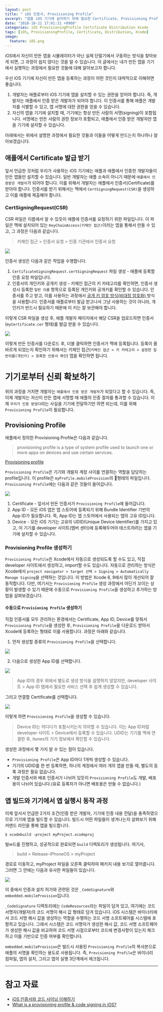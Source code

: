```yaml
---
layout: post
title: " iOS 인증서, Provisioning Profile"
excerpt: "앱을 iOS 기기에 설치하기 위해 필요한 Certificate, Provisioning Profile 등에 대해 알아 봅니다."
date: "2018-10-21 17:01:31 +0900"
categories: iOS ProvisioningProfile Certificate Distribution Xcode
tags: [iOS, ProvisioningProfile, Certificate, Distribution, Xcode]
image:
  feature: iOS.png
---
```


iOS에서 자신이 만든 앱을 시뮬레이터가 아닌 실제 단말기에서 구동하는 방식을 찾아보게 되면, 그 과정이 쉽지 않다는 것을 알 수 있습니다. 이 글에서는 내가 만든 앱을 기기에서 실행하는 과정에서 필요한 것들에 대해 알아보고자 합니다.

우선 iOS 기기에 자신이 만든 앱을 등록하는 과정이 어떤 것인지 대략적으로 이해하면 좋습니다.

1. 개발자는 애플로부터 iOS 기기에 앱을 설치할 수 있는 권한을 얻어야 합니다. 즉, 개발자는 애플에서 인증 받은 개발자가 되어야 합니다. 이 인증서를 통해 애플은 개발자를 식별할 수 있고, 앱 서명에 대한 권한을 얻을 수 있습니다.
2. 자신의 앱을 기기에 설치할 때, 기기에는 항상 만든 사람의 서명(signing)이 포함됩니다. 서명에는 만든 사람의 권한 정보가 포함되고, 애플에서 인증 받은 개발자만 앱을 기기에 설치할 수 있습니다.

아래에서는 위에서 설명한 과정에서 필요한 것들과 이들을 어떻게 만드는지 하나하나 알아보겠습니다.

## 애플에서 Certificate 발급 받기

앞서 언급한 것처럼 우리가 사용하는 iOS 기기에는 애플과 애플에서 인증한 개발자들이 만든 앱들만 설치할 수 있습니다. 일반 개발자는 애플 소속이 아니기 때문에 `애플에서 인증받은 개발자`가 되어야 합니다. 이를 위해서 개발자는 애플에서 인증서(Certificate)를 받아야 합니다. 인증서를 받기 위해서는 맥에서 `CertSigningRequest(CSR)`을 생성하고 이를 애플에 제출해야 합니다.

### CertSigningRequest(CSR)

CSR 파일은 이름에서 알 수 있듯이 애플에 인증서를 요청하기 위한 파일입니다. 이 파일은 맥에 설치되어 있는 `KeyChainAccess(키체인 접근)`이라는 앱을 통해서 만들 수 있고, 그 과정은 다음과 같습니다.

> 키체인 접근 > 인증서 요청 > 인증 기관에서 인증서 요청

<img src="{{ site.imageUrl}}/2018-10/ios_codesigning_provisioningprofile/createCSR.png">

인증서 생성은 다음과 같은 작업을 수행합니다.

1. `CertificateSigningRequest.certSigningRequest` 파일 생성 - 애플에 등록할 인증 요청 파일입니다.
2. 인증서의 개인키와 공개키 생성 - 키체인 접근의 키 카테고리를 확인하면, 인증서 생성시 등록한 `일반 이름` 항목으로 등록된 개인키와 공개키를 확인할 수 있습니다. 인증서를 주고 받고, 이를 사용하는 과정에서 [공개 키 암호 방식(비대칭 암호화) ](https://ko.wikipedia.org/wiki/%EA%B3%B5%EA%B0%9C_%ED%82%A4_%EC%95%94%ED%98%B8_%EB%B0%A9%EC%8B%9D) 방식을 사용합니다. 인증서를 애플로부터 발급 받고나서 그냥 사용하는 것이 아니라, 개인키가 반드시 필요하기 때문에 이 키는 잘 보관해야 합니다.

이렇게 CSR 파일을 생성 후, 애플 개발자 페이지에서 해당 CSR을 업로드하면 인증서(`myCertificate.cer` 형태)를 발급 받을 수 있습니다.

<img src="{{ site.imageUrl}}/2018-10/ios_codesigning_provisioningprofile/createCSR2.png">

이렇게 만든 인증서를 다운로드 후, 더블 클릭하면 인증서가 맥에 등록됩니다. 등록이 올바르게 되었는지 확인하기 위해서는 키체인 접근(`키체인 접근 > 키 카테고리 > 설정한 일반이름(개인키) > 등록한 인증서 확인`) 앱을 확인하면 됩니다.

# 기기로부터 신뢰 확보하기

위의 과정을 거치면 개발자는 `애플에서 인증 받은 개발자`가 되었다고 할 수 있습니다. 즉, 이제 개발자는 자신이 만든 앱에 서명할 때 애플의 인증 절차를 통과할 수 있습니다. 이제 `우리가 인증 받았다`라는 사실을 기기에 전달하기만 하면 되는데, 이를 위해 `Provisioning Profile`이 필요합니다.

## Provisioning Profile

애플에서 정의한 Provisioning Profile은 다음과 같습니다.

> provisioning profile is a type of system profile used to launch one or more apps on devices and use certain services.

[Provisioning profile](https://help.apple.com/xcode/mac/current/#￼/dev46a99ba04)

`Provisioning Profile`은 기기와 개발자 계정 사이를 연결하는 역할을 담당하는 profile입니다. 이 profile은 `myProfile.mobileProvision`의 형태의 파일입니다. `Provisioning Profile`에는 다음과 같은 것들이 들어갑니다.

<img src="{{ site.imageUrl}}/2018-10/ios_codesigning_provisioningprofile/provisioningProfile.png">

1. Certificate - 앞서서 만든 인증서가 `Provisioning Profile`에 들어갑니다.
2. App ID - 모든 iOS 앱은 앱 스토어에 등록되기 위해 Bundle Identifier 기반의 App ID가 필요합니다. 즉, App ID는 앱 스토어에서 사용되는 앱의 고유 ID입니다.
3. Device - 모든 iOS 기기는 고유의 UDID(Unique Device Identifier)를 가지고 있고, 이 기기를 developer 사이트(멤버 센터)에 등록해두어야 테스트하려는 앱을 기기에 설치할 수 있습니다.

### Provisioning Profile 생성하기

`Provisioning Profile`은 Xcode에서 자동으로 생성되도록 할 수도 있고, 직접 developer 사이트에서 생성하고, import할 수도 있습니다. 자동으로 관리하는 방식은 Xcode에서 `project navigator > target 선택 > Signing > Automatically Manage Signing`을 선택하는 것입니다.
이 방법은 Xcode 8, 9에서 많이 개선되어 잘 동작합니다. 다만, 여기서는 `Provisioning Profile` 생성 과정에서 어딘가 꼬이는 상황이 발생할 수 있기 때문에 수동으로 `Provisioning Profile`을 생성하고 추가하는 방법을 살펴보겠습니다.

#### 수동으로 `Provisioning Profile` 생성하기

직접 인증서를 모두 관리하는 환경에서는 Certificate, App ID, Device를 맞춰서 `Provisioning Profile`을 생성한 후, `Provisioning Profile`을 다운로드 받아서 Xcode에 등록하는 형태로 이를 사용합니다. 과정은 아래와 같습니다.

1. 먼저 생성할 종류의 `Provisioning Profile`을 선택합니다.

<img src="{{ site.imageUrl}}/2018-10/ios_codesigning_provisioningprofile/createProvision1.png">

2. 다음으로 생성한 App ID를 선택합니다.

<img src="{{ site.imageUrl}}/2018-10/ios_codesigning_provisioningprofile/createProvision2.png">

> App ID의 경우 위에서 별도로 생성 방식을 설명하지 않았지만, developer 사이트 > App ID 탭에서 필요한 서비스 선택 후 쉽게 생성할 수 있습니다.

그리고 연결할 Certificate를 선택합니다.

<img src="{{ site.imageUrl}}/2018-10/ios_codesigning_provisioningprofile/createProvision3.png">

이렇게 하면 `Provisioning Profile`을 생성할 수 있습니다.

> Device ID는 어디다가 포함시키는지 의아할 수 있습니다. 이는 App ID처럼 developer 사이트 > Device에서 등록할 수 있습니다. UDID는 기기를 맥에 연결한 후, itunes의 기기 정보에서 확인할 수 있습니다.

생성한 과정에서 몇 가지 알 수 있는 점이 있습니다.

* `Provisioning Profile`은 App ID마다 1개씩 생성할 수 있습니다.
* 기기의 UDID를 한 번 등록하면, 하나의 계정에서 여러 개의 앱을 만들 때, 별도의 등록 과정은 필요 없습니다.
* 개발 인증서와 배포 인증서가 나뉘어 있듯이 `Provisioning Profile`도 개발, 배포용이 나뉘어 있습니다.(유료 등록자가 아니면 배포용은 만들 수 없습니다.)

## 앱 빌드와 기기에서 앱 실행시 동작 과정

이제 앞서서 언급한 2가지 조건(인증 받은 개발자, 기기에 인증 내용 전달)을 충족하였으므로 기기에 앱을 빌드할 수 있습니다. 빌드시 어떤 파일들이 생겨나는지 살펴보기 위해 커맨드 라인을 통해 앱을 빌드합니다.

```shell
$ xcodebuild -project myProject.xcodeproj
```

빌w드를 진행하고, 성공적으로 완료되면 `build` 디렉토리가 생성됩니다. 여기서,

> build > Release-iPhoneOS > myProject

경로로 이동하고, myProject 파일을 오른쪽 클릭하여 패키지 내용 보기로 열어줍니다. 그러면 그 안에는 다음과 유사한 파일들이 있습니다.

<img src="{{ site.imageUrl}}/2018-10/ios_codesigning_provisioningprofile/build.png">

이 중에서 인증과 설치 허가와 관련된 것은 `_CodeSignature`와 `embedded.mobileProvision`입니다.

`_CodeSignature` 디렉토리에는 `CodeResources`라는 파일이 담겨 있고, 여기에는 코드 서명자(개발자)의 코드 서명이 해시 값 형태로 담겨 있습니다. iOS 시스템은 바이너리에서 코드 서명 해시 값을 생성하는 역할을 수행하는 코드 서명 소프트웨어를 시스템에 포함하고 있습니다. 그래서 시스템은  코드 서명자가 생성한 해시 값, 코드 서명 소프트웨어가 생성한 해시 값을 비교하여 코드 서명 시점으로부터 코드에 변경사항이 있는지 체크하고 이를 기반으로 인증 여부를 확인합니다.

`embedded.mobileProvision`은 빌드시 사용된 `Provisioning Profile`의 복사본으로 애플의 서명을 확인하는 용도로 사용됩니다. 즉, `Provisioning Profile`은 바이너리 컴파일, 앱의 설치, 그리고 앱의 실행 3단계에서 체크됩니다.

---

# 참고 자료

* [iOS 인증서와 코드 사이닝 이해하기](http://la-stranger.blogspot.com/2014/04/ios.html)
* [What is a provisioning profile & code signing in iOS?](https://medium.com/@abhimuralidharan/what-is-a-provisioning-profile-in-ios-77987a7c54c2)
